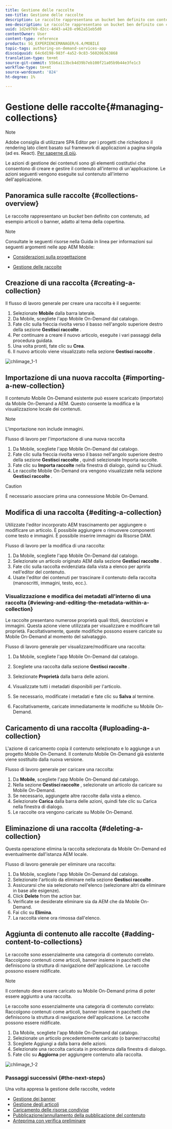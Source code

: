 ```yaml
---
title: Gestione delle raccolte
seo-title: Gestione delle raccolte
description: Le raccolte rappresentano un bucket ben definito con contenuto, ad esempio articoli o banner, adatto al tema della copertina. Segui questa pagina per saperne di più.
seo-description: Le raccolte rappresentano un bucket ben definito con contenuto, ad esempio articoli o banner, adatto al tema della copertina. Segui questa pagina per saperne di più.
uuid: 1d2e9769-d2cc-4d43-a428-e962a51eb5d0
contentOwner: User
content-type: reference
products: SG_EXPERIENCEMANAGER/6.4/MOBILE
topic-tags: authoring-on-demand-services-app
discoiquuid: 64c6d198-983f-4a52-9c83-560206363868
translation-type: tm+mt
source-git-commit: 55b6a113bcb4d39b7eb100f21a05b9b44e3fe1c3
workflow-type: tm+mt
source-wordcount: '824'
ht-degree: 1%

---
```



# Gestione delle raccolte{#managing-collections}

>[!NOTE]
>
> Adobe consiglia di utilizzare SPA Editor per i progetti che richiedono il rendering lato client basato sul framework di applicazioni a pagina singola (ad es. React). [Per saperne di più](/help/sites-developing/spa-overview.md).

Le azioni di gestione dei contenuti sono gli elementi costitutivi che consentono di creare e gestire il contenuto all&#39;interno di un&#39;applicazione. Le azioni seguenti vengono eseguite sul contenuto all&#39;interno dell&#39;applicazione.

## Panoramica sulle raccolte {#collections-overview}

Le raccolte rappresentano un *bucket* ben definito con contenuto, ad esempio articoli o banner, adatto al tema della copertina.

>[!NOTE]
>
>Consultate le seguenti risorse nella Guida in linea per informazioni sui seguenti argomenti nelle  app AEM Mobile:
>
>* [Considerazioni sulla progettazione](https://helpx.adobe.com/digital-publishing-solution/help/design-app.html)
   >
   >
* [Gestione delle raccolte](https://helpx.adobe.com/digital-publishing-solution/help/creating-collections.html)

>



## Creazione di una raccolta {#creating-a-collection}

Il flusso di lavoro generale per creare una raccolta è il seguente:

1. Selezionate **Mobile** dalla barra laterale.
1. Da Mobile, scegliete l&#39;app Mobile On-Demand dal catalogo.
1. Fate clic sulla freccia rivolta verso il basso nell&#39;angolo superiore destro della sezione **Gestisci raccolte** .
1. Per continuare a creare il nuovo articolo, eseguite i vari passaggi della procedura guidata.
1. Una volta pronti, fate clic su **Crea**.
1. Il nuovo articolo viene visualizzato nella sezione **Gestisci raccolte** .

![chlimage_1-1](assets/chlimage_1-1.gif)

## Importazione di una nuova raccolta {#importing-a-new-collection}

Il contenuto Mobile On-Demand esistente può essere scaricato (importato) da Mobile On-Demand a AEM. Questo consente la modifica e la visualizzazione locale dei contenuti.

>[!NOTE]
>
>L&#39;importazione non include immagini.

Flusso di lavoro per l&#39;importazione di una nuova raccolta

1. Da Mobile, scegliete l&#39;app Mobile On-Demand dal catalogo.
1. Fate clic sulla freccia rivolta verso il basso nell&#39;angolo superiore destro della sezione **Gestisci raccolte** , quindi selezionate Importa raccolte.
1. Fate clic su **Importa raccolte** nella finestra di dialogo, quindi su Chiudi.
1. Le raccolte Mobile On-Demand ora vengono visualizzate nella sezione **Gestisci raccolte** .

>[!CAUTION]
>
>È necessario associare prima una connessione Mobile On-Demand.

## Modifica di una raccolta {#editing-a-collection}

Utilizzate l&#39;editor incorporato AEM trascinamento per aggiungere o modificare un articolo. È possibile aggiungere o rimuovere componenti come testo e immagini. È possibile inserire immagini da Risorse DAM.

Flusso di lavoro per la modifica di una raccolta:

1. Da Mobile, scegliete l&#39;app Mobile On-Demand dal catalogo.
1. Selezionate un articolo originato AEM dalla sezione **Gestisci raccolte** .
1. Fate clic sulla raccolta evidenziata dalla vista a elenco per aprirla nell&#39;editor del contenuto.
1. Usate l&#39;editor dei contenuti per trascinare il contenuto della raccolta (manoscritti, immagini, testo, ecc.).

### Visualizzazione e modifica dei metadati all&#39;interno di una raccolta {#viewing-and-editing-the-metadata-within-a-collection}

Le raccolte presentano numerose proprietà quali titoli, descrizioni e immagini. Questa azione viene utilizzata per visualizzare e modificare tali proprietà. Facoltativamente, queste modifiche possono essere caricate su Mobile On-Demand al momento del salvataggio.

Flusso di lavoro generale per visualizzare/modificare una raccolta:

1. Da Mobile, scegliete l&#39;app Mobile On-Demand dal catalogo.
1. Scegliete una raccolta dalla sezione **Gestisci raccolte** .

1. Selezionate **Proprietà** dalla barra delle azioni.
1. Visualizzate tutti i metadati disponibili per l&#39;articolo.
1. Se necessario, modificate i metadati e fate clic su **Salva** al termine.
1. Facoltativamente, caricate immediatamente le modifiche su Mobile On-Demand.

## Caricamento di una raccolta {#uploading-a-collection}

L&#39;azione di caricamento copia il contenuto selezionato e lo aggiunge a un progetto Mobile On-Demand. Il contenuto Mobile On-Demand già esistente viene sostituito dalla nuova versione.

Flusso di lavoro generale per caricare una raccolta:

1. Da **Mobile**, scegliete l&#39;app Mobile On-Demand dal catalogo.
1. Nella sezione **Gestisci raccolte** , selezionate un articolo da caricare su Mobile On-Demand.
1. Se necessario, aggiungete altre raccolte dalla vista a elenco.
1. Selezionate **Carica** dalla barra delle azioni, quindi fate clic su Carica nella finestra di dialogo.
1. Le raccolte ora vengono caricate su Mobile On-Demand.

## Eliminazione di una raccolta {#deleting-a-collection}

Questa operazione elimina la raccolta selezionata da Mobile On-Demand ed eventualmente dall&#39;istanza AEM locale.

Flusso di lavoro generale per eliminare una raccolta:

1. Da Mobile, scegliete l&#39;app Mobile On-Demand dal catalogo.
1. Selezionate l&#39;articolo da eliminare nella sezione **Gestisci raccolte** .
1. Assicurarsi che sia selezionato nell&#39;elenco (selezionare altri da eliminare in base alle esigenze).
1. Click **Delete** from the action bar.
1. Verificate se desiderate eliminare sia da AEM che da Mobile On-Demand.
1. Fai clic su **Elimina**.
1. La raccolta viene ora rimossa dall&#39;elenco.

## Aggiunta di contenuto alle raccolte {#adding-content-to-collections}

Le raccolte sono essenzialmente una categoria di contenuto correlato. Raccolgono contenuti come articoli, banner insieme in pacchetti che definiscono la struttura di navigazione dell&#39;applicazione. Le raccolte possono essere nidificate.

>[!NOTE]
>
>Il contenuto deve essere caricato su Mobile On-Demand prima di poter essere aggiunto a una raccolta.

Le raccolte sono essenzialmente una categoria di contenuto correlato: Raccolgono contenuti come articoli, banner insieme in pacchetti che definiscono la struttura di navigazione dell&#39;applicazione. Le raccolte possono essere nidificate.

1. Da Mobile, scegliete l&#39;app Mobile On-Demand dal catalogo.
1. Selezionate un articolo precedentemente caricato (o banner/raccolta)
1. Scegliete Aggiungi a dalla barra delle azioni.
1. Selezionate una raccolta caricata in precedenza dalla finestra di dialogo.
1. Fate clic su **Aggiorna** per aggiungere contenuto alla raccolta.

![chlimage_1-2](assets/chlimage_1-2.gif)

### Passaggi successivi {#the-next-steps}

Una volta appresa la gestione delle raccolte, vedete

* [Gestione dei banner](/help/mobile/mobile-on-demand-managing-banners.md)
* [Gestione degli articoli](/help/mobile/mobile-on-demand-managing-articles.md)
* [Caricamento delle risorse condivise](/help/mobile/mobile-on-demand-shared-resources.md)
* [Pubblicazione/annullamento della pubblicazione del contenuto](/help/mobile/mobile-on-demand-publishing-unpublishing.md)
* [Anteprima con verifica preliminare](/help/mobile/aem-mobile-manage-ondemand-services.md)
